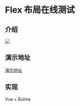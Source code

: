 # Flex 布局在线测试

## 介绍

![](demo.gif)

## 演示地址

[演示地址](https://ihuangmx.gitbooks.io/front-demo/content/zen-flex-demo.html#flex-布局在线测试)

## 实现

Vue + Bulma
